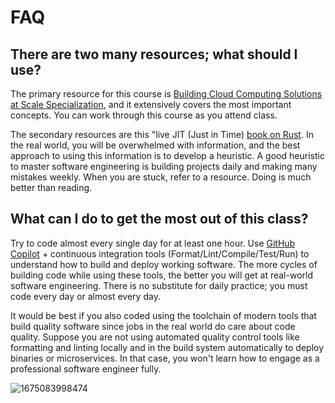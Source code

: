 # FAQ

## There are two many resources; what should I use?

The primary resource for this course is [Building Cloud Computing Solutions at Scale Specialization](https://www.coursera.org/specializations/building-cloud-computing-solutions-at-scale), and it extensively covers the most important concepts.  You can work through this course as you attend class.

The secondary resources are this "live JIT (Just in Time) [book on Rust](https://nogibjj.github.io/rust-tutorial/).  In the real world, you will be overwhelmed with information, and the best approach to using this information is to develop a heuristic.  A good heuristic to master software engineering is building projects daily and making many mistakes weekly.  When you are stuck, refer to a resource.  Doing is much better than reading.

## What can I do to get the most out of this class?

Try to code almost every single day for at least one hour.  Use [GitHub Copilot](https://github.com/features/copilot) + continuous integration tools (Format/Lint/Compile/Test/Run) to understand how to build and deploy working software.  The more cycles of building code while using these tools, the better you will get at real-world software engineering.  There is no substitute for daily practice; you must code every day or almost every day.

It would be best if you also coded using the toolchain of modern tools that build quality software since jobs in the real world do care about code quality.  Suppose you are not using automated quality control tools like formatting and linting locally and in the build system automatically to deploy binaries or microservices. In that case, you won't learn how to engage as a professional software engineer fully.

![1675083998474](https://user-images.githubusercontent.com/58792/215491434-d7449c53-bd96-4858-b9bd-97c1aab69de2.jpeg)
